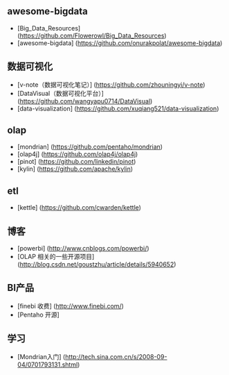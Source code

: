 
## awesome-bigdata

- [Big_Data_Resources] (https://github.com/Flowerowl/Big_Data_Resources)
- [awesome-bigdata] (https://github.com/onurakpolat/awesome-bigdata)

## 数据可视化

- [v-note（数据可视化笔记）] (https://github.com/zhouningyi/v-note)
- [DataVisual（数据可视化平台）] (https://github.com/wangyapu0714/DataVisual)
- [data-visualization] (https://github.com/xuqiang521/data-visualization)

## olap

- [mondrian] (https://github.com/pentaho/mondrian)
- [olap4j] (https://github.com/olap4j/olap4j)
- [pinot] (https://github.com/linkedin/pinot)
- [kylin] (https://github.com/apache/kylin)

## etl

- [kettle] (https://github.com/cwarden/kettle)

## 博客

- [powerbi] (http://www.cnblogs.com/powerbi/)
- [OLAP 相关的一些开源项目] (http://blog.csdn.net/goustzhu/article/details/5940652)


## BI产品

- [finebi 收费] (http://www.finebi.com/)
- [Pentaho 开源]

## 学习

- [Mondrian入门] (http://tech.sina.com.cn/s/2008-09-04/0701793131.shtml)
